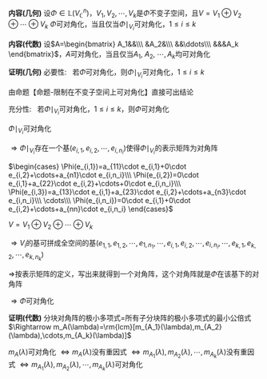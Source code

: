 **内容(几何)**
设$\Phi\in\mathbb{L}(V_{\mathbb{C}}^n)$，$V_1,V_2,\cdots,V_k$是$\Phi$不变子空间，且$V=V_1\oplus V_2\oplus\cdots\oplus V_k$
$\Phi$可对角化，当且仅当$\Phi\mid_{V_i}$可对角化，$1\le i\le k$

**内容(代数)**
设$A=\begin{bmatrix}
A_1&&\\\
&A_2&\\\
&&\ddots\\\
&&&A_k
\end{bmatrix}$，$A$可对角化，当且仅当$A_1,\ A_2,\ \cdots, A_k$均可对角化

**证明(几何)**
必要性:$\enspace$ 若$\Phi$可对角化，则$\Phi\mid_{V_i}$可对角化，$1\le i\le k$

由命题【命题-限制在不变子空间上可对角化】直接可出结论

充分性:$\enspace$ 若$\Phi\mid_{V_i}$可对角化，$1\le i\le k$，则$\Phi$可对角化

$\Phi\mid_{V_i}$可对角化

$\Rightarrow\Phi\mid_{V_i}$存在一个基$(e_{i,1},e_{i,2},\cdots,e_{i,n_i})$使得$\Phi\mid_{V_i}$的表示矩阵为对角阵

$\begin{cases}
\Phi(e_{i,1})=a_{11}\cdot e_{i,1}+0\cdot e_{i,2}+\cdots+a_{n1}\cdot e_{i,n_i}\\\ 
\Phi(e_{i,2})=0\cdot e_{i,1}+a_{22}\cdot e_{i,2}+\cdots+0\cdot e_{i,n_i}\\\ 
\Phi(e_{i,3})=a_{13}\cdot e_{i,1}+a_{23}\cdot e_{i,2}+\cdots+a_{n3}\cdot e_{i,n_i}\\\ 
\cdots\\\ 
\Phi(e_{i,n_i})=0\cdot e_{i,1}+0\cdot e_{i,2}+\cdots+a_{nn}\cdot e_{i,n_i}
\end{cases}$

$V=V_1\oplus V_2\oplus\cdots\oplus V_k$

$\Rightarrow V_i$的基可拼成全空间的基$(e_{1,1},e_{1,2},\cdots,e_{1,n_1},\cdots,e_{i,1},e_{i,2},\cdots,e_{i,n_i},\cdots,e_{k,1},e_{k,2},\cdots,e_{k,n_k})$

$\Rightarrow$按表示矩阵的定义，写出来就得到一个对角阵，这个对角阵就是$\Phi$在该基下的对角阵

$\Rightarrow\Phi$可对角化

**证明(代数)**
分块对角阵的极小多项式$=$所有子分块阵的极小多项式的最小公倍式
$\Rightarrow m_A(\lambda)=\rm{lcm}[m_{A_1}(\lambda),m_{A_2}(\lambda),\cdots,m_{A_k}(\lambda)]$

$m_A(\lambda)$可对角化
$\Leftrightarrow m_A(\lambda)$没有重因式
$\Leftrightarrow m_{A_1}(\lambda),m_{A_2}(\lambda),\cdots,m_{A_k}(\lambda)$没有重因式
$\Leftrightarrow m_{A_1}(\lambda),m_{A_2}(\lambda),\cdots,m_{A_k}(\lambda)$可对角化
